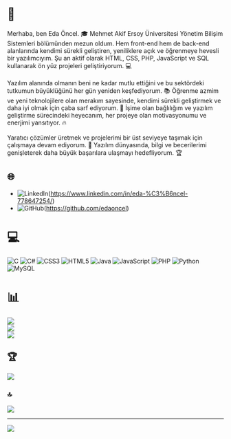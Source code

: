 # 💫
Merhaba, ben Eda Öncel. 🎓 Mehmet Akif Ersoy Üniversitesi Yönetim Bilişim Sistemleri bölümünden mezun oldum. Hem front-end hem de back-end alanlarında kendimi sürekli geliştiren, yeniliklere açık ve öğrenmeye hevesli bir yazılımcıyım. Şu an aktif olarak HTML, CSS, PHP, JavaScript ve SQL kullanarak ön yüz projeleri geliştiriyorum. 💻<br><br>Yazılım alanında olmanın beni ne kadar mutlu ettiğini ve bu sektördeki tutkumun büyüklüğünü her gün yeniden keşfediyorum. 📚 Öğrenme azmim ve yeni teknolojilere olan merakım sayesinde, kendimi sürekli geliştirmek ve daha iyi olmak için çaba sarf ediyorum. 🚀 İşime olan bağlılığım ve yazılım geliştirme sürecindeki heyecanım, her projeye olan motivasyonumu ve enerjimi yansıtıyor. 🔥<br><br>Yaratıcı çözümler üretmek ve projelerimi bir üst seviyeye taşımak için çalışmaya devam ediyorum. 🌟 Yazılım dünyasında, bilgi ve becerilerimi genişleterek daha büyük başarılara ulaşmayı hedefliyorum. 🏆


## 🌐
- ![LinkedIn](https://img.shields.io/badge/LinkedIn-%230077B5.svg?logo=linkedin&logoColor=white)(https://www.linkedin.com/in/eda-%C3%B6ncel-778647254/)
- ![GitHub](https://img.shields.io/badge/GitHub-%23121011.svg?logo=github&logoColor=white)(https://github.com/edaoncel)

# 💻
![C](https://img.shields.io/badge/c-%2300599C.svg?style=for-the-badge&logo=c&logoColor=white) ![C#](https://img.shields.io/badge/c%23-%23239120.svg?style=for-the-badge&logo=csharp&logoColor=white) ![CSS3](https://img.shields.io/badge/css3-%231572B6.svg?style=for-the-badge&logo=css3&logoColor=white) ![HTML5](https://img.shields.io/badge/html5-%23E34F26.svg?style=for-the-badge&logo=html5&logoColor=white) ![Java](https://img.shields.io/badge/java-%23ED8B00.svg?style=for-the-badge&logo=openjdk&logoColor=white) ![JavaScript](https://img.shields.io/badge/javascript-%23323330.svg?style=for-the-badge&logo=javascript&logoColor=%23F7DF1E) ![PHP](https://img.shields.io/badge/php-%23777BB4.svg?style=for-the-badge&logo=php&logoColor=white) ![Python](https://img.shields.io/badge/python-3670A0?style=for-the-badge&logo=python&logoColor=ffdd54) ![MySQL](https://img.shields.io/badge/mysql-4479A1.svg?style=for-the-badge&logo=mysql&logoColor=white)
# 📊
![](https://github-readme-stats.vercel.app/api?username=edaoncel&theme=dark&hide_border=true&include_all_commits=false&count_private=false)<br/>
![](https://github-readme-streak-stats.herokuapp.com/?user=edaoncel&theme=dark&hide_border=true)<br/>
![](https://github-readme-stats.vercel.app/api/top-langs/?username=edaoncel&theme=dark&hide_border=true&include_all_commits=false&count_private=false&layout=compact)

## 🏆
![](https://github-profile-trophy.vercel.app/?username=edaoncel&theme=radical&no-frame=true&no-bg=false&margin-w=4)

### 🔝
![](https://github-contributor-stats.vercel.app/api?username=edaoncel&limit=5&theme=dark&combine_all_yearly_contributions=true)

---
[![](https://visitcount.itsvg.in/api?id=edaoncel&icon=5&color=0)](https://visitcount.itsvg.in)

<!-- Proudly created with GPRM ( https://gprm.itsvg.in ) -->
